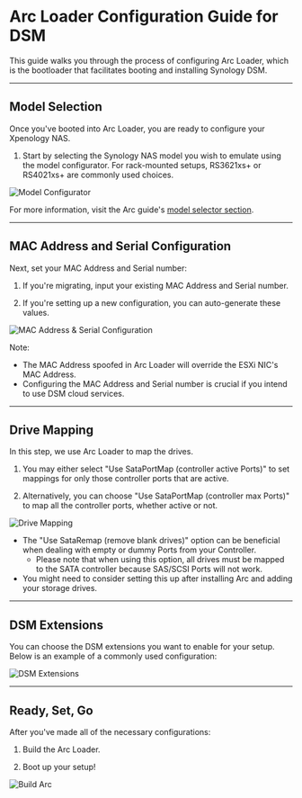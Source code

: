 # Arc Loader Configuration Guide for DSM

This guide walks you through the process of configuring Arc Loader, which is the bootloader that facilitates booting and installing Synology DSM.

---

## Model Selection

Once you've booted into Arc Loader, you are ready to configure your Xpenology NAS. 

1. Start by selecting the Synology NAS model you wish to emulate using the model configurator. For rack-mounted setups, RS3621xs+ or RS4021xs+ are commonly used choices.

![Model Configurator](https://i.postimg.cc/7hGHgZ7H/Screenshot-2023-11-07-at-12-26-31-PM.png)

For more information, visit the Arc guide's [model selector section](https://github.com/AuxXxilium/AuxXxilium/wiki/Arc:-Choose-a-Model).

---

## MAC Address and Serial Configuration

Next, set your MAC Address and Serial number:

1. If you're migrating, input your existing MAC Address and Serial number.

2. If you're setting up a new configuration, you can auto-generate these values.

![MAC Address & Serial Configuration](https://i.postimg.cc/B6wZLKj7/Screenshot-2023-11-07-at-12-26-59-PM.png)

Note:

- The MAC Address spoofed in Arc Loader will override the ESXi NIC's MAC Address.
- Configuring the MAC Address and Serial number is crucial if you intend to use DSM cloud services.

---

## Drive Mapping

In this step, we use Arc Loader to map the drives.

1. You may either select "Use SataPortMap (controller active Ports)" to set mappings for only those controller ports that are active.

2. Alternatively, you can choose "Use SataPortMap (controller max Ports)" to map all the controller ports, whether active or not.

![Drive Mapping](https://i.postimg.cc/L6P45h2v/Screenshot-2023-11-07-at-12-27-22-PM.png)

- The "Use SataRemap (remove blank drives)" option can be beneficial when dealing with empty or dummy Ports from your Controller. 
  * Please note that when using this option, all drives must be mapped to the SATA controller because SAS/SCSI Ports will not work.
- You might need to consider setting this up after installing Arc and adding your storage drives.

---

## DSM Extensions

You can choose the DSM extensions you want to enable for your setup. Below is an example of a commonly used configuration:

![DSM Extensions](https://i.postimg.cc/7ZyH2DL4/Screenshot-2023-11-07-at-12-27-58-PM.png)

---

## Ready, Set, Go 

After you've made all of the necessary configurations:

1. Build the Arc Loader.

2. Boot up your setup!

![Build Arc](https://i.postimg.cc/5yhxpWqw/Screenshot-2023-11-07-at-12-28-04-PM.png)

